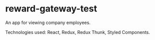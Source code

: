 # reward-gateway-test

An app for viewing company employees.

Technologies used: React, Redux, Redux Thunk, Styled Components.
